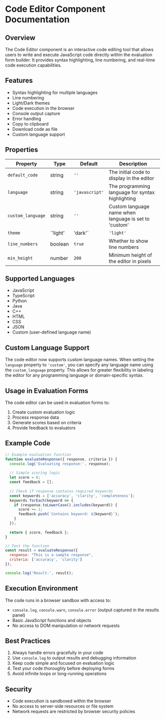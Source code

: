 # Code Editor Component Documentation

## Overview
The Code Editor component is an interactive code editing tool that allows users to write and execute JavaScript code directly within the evaluation form builder. It provides syntax highlighting, line numbering, and real-time code execution capabilities.

## Features
- Syntax highlighting for multiple languages
- Line numbering
- Light/Dark themes
- Code execution in the browser
- Console output capture
- Error handling
- Copy to clipboard
- Download code as file
- Custom language support

## Properties
| Property | Type | Default | Description |
|----------|------|---------|-------------|
| `default_code` | string | `''` | The initial code to display in the editor |
| `language` | string | `'javascript'` | The programming language for syntax highlighting |
| `custom_language` | string | `''` | Custom language name when language is set to 'custom' |
| `theme` | `'light' | 'dark'` | `'light'` | The editor theme |
| `line_numbers` | boolean | `true` | Whether to show line numbers |
| `min_height` | number | `200` | Minimum height of the editor in pixels |

## Supported Languages
- JavaScript
- TypeScript
- Python
- Java
- C++
- HTML
- CSS
- JSON
- Custom (user-defined language name)

## Custom Language Support
The code editor now supports custom language names. When setting the `language` property to `'custom'`, you can specify any language name using the `custom_language` property. This allows for greater flexibility in labeling the editor for any programming language or domain-specific syntax.

## Usage in Evaluation Forms
The code editor can be used in evaluation forms to:
1. Create custom evaluation logic
2. Process response data
3. Generate scores based on criteria
4. Provide feedback to evaluators

## Example Code
```javascript
// Example evaluation function
function evaluateResponse({ response, criteria }) {
  console.log('Evaluating response:', response);
  
  // Simple scoring logic
  let score = 0;
  const feedback = [];
  
  // Check if response contains required keywords
  const keywords = ['accuracy', 'clarity', 'completeness'];
  keywords.forEach(keyword => {
    if (response.toLowerCase().includes(keyword)) {
      score += 1;
      feedback.push(`Contains keyword: ${keyword}`);
    }
  });
  
  return { score, feedback };
}

// Test the function
const result = evaluateResponse({
  response: "This is a sample response",
  criteria: ['accuracy', 'clarity']
});

console.log('Result:', result);
```

## Execution Environment
The code runs in a browser sandbox with access to:
- `console.log`, `console.warn`, `console.error` (output captured in the results panel)
- Basic JavaScript functions and objects
- No access to DOM manipulation or network requests

## Best Practices
1. Always handle errors gracefully in your code
2. Use `console.log` to output results and debugging information
3. Keep code simple and focused on evaluation logic
4. Test your code thoroughly before deploying forms
5. Avoid infinite loops or long-running operations

## Security
- Code execution is sandboxed within the browser
- No access to server-side resources or file system
- Network requests are restricted by browser security policies